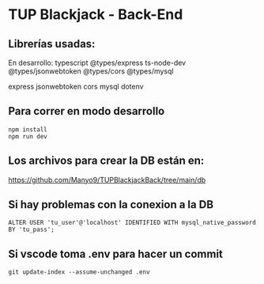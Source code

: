 # TUP Blackjack - Back-End

## Librerías usadas:
En desarrollo: typescript @types/express ts-node-dev @types/jsonwebtoken @types/cors @types/mysql

express jsonwebtoken cors mysql dotenv

## Para correr en modo desarrollo
`npm install`  
`npm run dev`

## Los archivos para crear la DB están en:
https://github.com/Manyo9/TUPBlackjackBack/tree/main/db

## Si hay problemas con la conexion a la DB
`ALTER USER 'tu_user'@'localhost' IDENTIFIED WITH mysql_native_password BY 'tu_pass';`

## Si vscode toma .env para hacer un commit
`git update-index --assume-unchanged .env`

